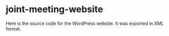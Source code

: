 # joint-meeting-website

Here is the source code for the WordPress website. It was exported in XML format.